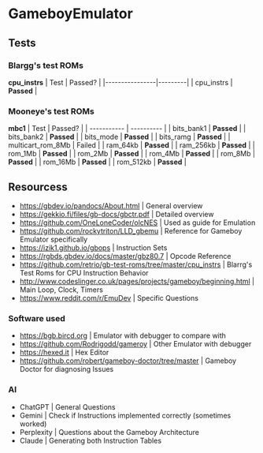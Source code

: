 # GameboyEmulator

## Tests

### Blargg's test ROMs

**cpu_instrs**
| Test | Passed? |
|----------------|---------|
| cpu_instrs | **Passed** |

### Mooneye's test ROMs

**mbc1**
| Test | Passed? |
| ----------- | ---------- |
| bits_bank1 | **Passed** |
| bits_bank2 | **Passed** |
| bits_mode | **Passed** |
| bits_ramg | **Passed** |
| multicart_rom_8Mb | Failed |
| ram_64kb | **Passed** |
| ram_256kb | **Passed** |
| rom_1Mb | **Passed** |
| rom_2Mb | **Passed** |
| rom_4Mb | **Passed** |
| rom_8Mb | **Passed** |
| rom_16Mb | **Passed** |
| rom_512kb | **Passed** |

## Resourcess

- https://gbdev.io/pandocs/About.html | General overview
- https://gekkio.fi/files/gb-docs/gbctr.pdf | Detailed overview
- https://github.com/OneLoneCoder/olcNES | Used as guide for Emulation
- https://github.com/rockytriton/LLD_gbemu | Reference for Gameboy Emulator specifically
- https://izik1.github.io/gbops | Instruction Sets
- https://rgbds.gbdev.io/docs/master/gbz80.7 | Opcode Reference
- https://github.com/retrio/gb-test-roms/tree/master/cpu_instrs | Blarrg's Test Roms for CPU Instruction Behavior
- http://www.codeslinger.co.uk/pages/projects/gameboy/beginning.html | Main Loop, Clock, Timers
- https://www.reddit.com/r/EmuDev | Specific Questions

### Software used

- https://bgb.bircd.org | Emulator with debugger to compare with
- https://github.com/Rodrigodd/gameroy | Other Emulator with debugger
- https://hexed.it | Hex Editor
- https://github.com/robert/gameboy-doctor/tree/master | Gameboy Doctor for diagnosing Issues

### AI

- ChatGPT | General Questions
- Gemini | Check if Instructions implemented correctly (sometimes worked)
- Perplexity | Questions about the Gameboy Architecture
- Claude | Generating both Instruction Tables
